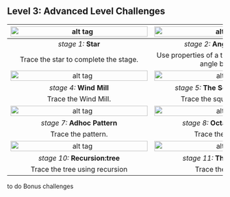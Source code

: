<h2 id="level3advancedlevelchallenges">Level 3: Advanced Level Challenges</h2>

 | <a href="https://turtle.sugarlabs.org/index.html?id=1529494618643297&amp;run=True"><img src="https://github.com/vaibhavdaren/turtleblocksjs/blob/tutfrontend/tutcompsite//level3stage1.PNG" alt="alt tag" height="90%" width="320" title="1" /></a>       |   <a href="https://turtle.sugarlabs.org/index.html?id=1526567252260030"><img src="https://github.com/vaibhavdaren/turtleblocksjs/blob/tutfrontend/tutcompsite//level3stage2.PNG" alt="alt tag" height="90%" width="320" title="2" /></a> |<a href="https://turtle.sugarlabs.org/index.html?id=1526567252260030"><img src="https://github.com/vaibhavdaren/turtleblocksjs/blob/tutfrontend/tutcompsite//level3stage3.PNG" alt="alt tag" height="90%" width="320" title="3" /></a>
:-------------------------:|:-------------------------:|:-------------------------:
<em>stage 1:</em> <strong>Star</strong>           |<em>stage 2:</em> <strong>Angle Bisector</strong>         |<em>stage 3:</em> <strong>4 Coloured Boxes</strong>
Trace the star to complete the stage.  | Use properties of a triangle and trace the angle bisector |Fill the shape with coloured boxes specified in clockwise order.
| <a href="https://turtle.sugarlabs.org/index.html?id=1526567252260030"><img src="https://github.com/vaibhavdaren/turtleblocksjs/blob/tutfrontend/tutcompsite//level3stage4.PNG" alt="alt tag" height="90%" width="320" title="4" /></a>       |   <a href="https://turtle.sugarlabs.org/index.html?id=1526567252260030"><img src="https://github.com/vaibhavdaren/turtleblocksjs/blob/tutfrontend/tutcompsite//level3stage5.PNG" alt="alt tag" height="90%" width="320" title="5" /></a> |<a href="https://turtle.sugarlabs.org/index.html?id=1526567252260030"><img src="https://github.com/vaibhavdaren/turtleblocksjs/blob/tutfrontend/tutcompsite//level3stage6.PNG" alt="alt tag" height="90%" width="320" title="6" /></a>
<em>stage 4:</em> <strong>Wind Mill</strong>           |<em>stage 5:</em> <strong>The Square Painting</strong>         |<em>stage 6:</em> <strong>Sandwich</strong>
Trace the Wind Mill. |  Trace the square painting. | Trace the grilled sandwich pattern.
| <a href="https://turtle.sugarlabs.org/index.html?id=1526567252260030"><img src="https://github.com/vaibhavdaren/turtleblocksjs/blob/tutfrontend/tutcompsite//level3stage7.PNG" alt="alt tag" height="90%" width="320" title="7" /></a>       |   <a href="https://turtle.sugarlabs.org/index.html?id=1526567252260030"><img src="https://github.com/vaibhavdaren/turtleblocksjs/blob/tutfrontend/tutcompsite//level3stage8.PNG" alt="alt tag" height="90%" width="320" title="8" /></a> |<a href="https://turtle.sugarlabs.org/index.html?id=1526567252260030"><img src="https://github.com/vaibhavdaren/turtleblocksjs/blob/tutfrontend/tutcompsite//level3stage9.PNG" alt="alt tag" height="90%" width="320" title="9" /></a>
<em>stage 7:</em> <strong>Adhoc Pattern</strong>           |<em>stage 8:</em> <strong>Octagon Flower</strong>         |<em>stage 9:</em> <strong>Pentagon Ring</strong>
Trace the  pattern. |  Trace the  pattern. |Trace the  pattern. <br />
| <a href="https://turtle.sugarlabs.org/index.html?id=1526567252260030"><img src="https://github.com/vaibhavdaren/turtleblocksjs/blob/tutfrontend/tutcompsite//level3stage10.PNG" alt="alt tag" height="90%" width="320" title="10" /></a>       |   <a href="https://turtle.sugarlabs.org/index.html?id=1526567252260030"><img src="https://github.com/vaibhavdaren/turtleblocksjs/blob/tutfrontend/tutcompsite//level3stage11.PNG" alt="alt tag" height="90%" width="320" title="11" /></a> |<a href="https://turtle.sugarlabs.org/index.html?id=1526567252260030"><img src="https://github.com/vaibhavdaren/turtleblocksjs/blob/tutfrontend/tutcompsite//level3stage12.PNG" alt="alt tag" height="90%" width="320" title="12" /></a>
<em>stage 10:</em> <strong>Recursion:tree</strong>            |<em>stage 11:</em> <strong>The Rasengan</strong>         |<em>stage 12:</em> <strong>Boss Stage</strong>
Trace the tree using recursion| Trace the  pattern |Bonus Challenge : Trace the  pattern.  

to do Bonus challenges
